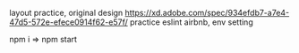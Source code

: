 layout practice, original design https://xd.adobe.com/spec/934efdb7-a7e4-47d5-572e-efece0914f62-e57f/
practice eslint airbnb, env setting

npm i => npm start
